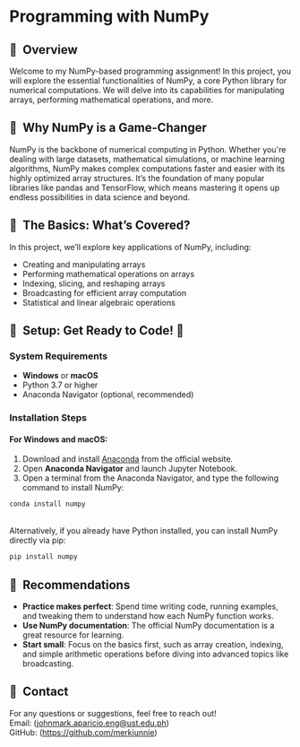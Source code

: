 # Programming with NumPy

## 🔢&nbsp; Overview
Welcome to my NumPy-based programming assignment! In this project, you will explore the essential functionalities of NumPy, a core Python library for numerical computations. We will delve into its capabilities for manipulating arrays, performing mathematical operations, and more.

## 🔢&nbsp; Why NumPy is a Game-Changer 
NumPy is the backbone of numerical computing in Python. Whether you're dealing with large datasets, mathematical simulations, or machine learning algorithms, NumPy makes complex computations faster and easier with its highly optimized array structures. It’s the foundation of many popular libraries like pandas and TensorFlow, which means mastering it opens up endless possibilities in data science and beyond.

## 🔢&nbsp; The Basics: What’s Covered?
In this project, we’ll explore key applications of NumPy, including:

- Creating and manipulating arrays
- Performing mathematical operations on arrays
- Indexing, slicing, and reshaping arrays
- Broadcasting for efficient array computation
- Statistical and linear algebraic operations

## 🔢&nbsp; Setup: Get Ready to Code! 🔧

### System Requirements
- **Windows** or **macOS**
- Python 3.7 or higher
- Anaconda Navigator (optional, recommended)

### Installation Steps

#### For Windows and macOS:
1. Download and install [Anaconda](https://www.anaconda.com/products/distribution) from the official website.
2. Open **Anaconda Navigator** and launch Jupyter Notebook.
3. Open a terminal from the Anaconda Navigator, and type the following command to install NumPy:
```bash
conda install numpy
```
<br>
Alternatively, if you already have Python installed, you can install NumPy directly via pip:

```bash
pip install numpy
```

## 🔢&nbsp; Recommendations
- **Practice makes perfect**: Spend time writing code, running examples, and tweaking them to understand how each NumPy function works.
- **Use NumPy documentation**: The official NumPy documentation is a great resource for learning.
- **Start small**: Focus on the basics first, such as array creation, indexing, and simple arithmetic operations before diving into advanced topics like broadcasting.

## 🔢&nbsp; Contact
For any questions or suggestions, feel free to reach out!
<br>Email: (johnmark.aparicio.eng@ust.edu.ph)<br>
GitHub: (https://github.com/merkjunnie)

   
